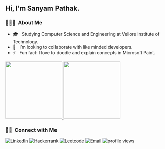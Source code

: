 <h2> Hi, I'm Sanyam Pathak.</h2>

<h3> 👨🏻‍💻 &nbsp;About Me </h3>

- 🎓 &nbsp; Studying Computer Science and Engineering at Vellore Institute of Technology.
- 👯 &nbsp; I’m looking to collaborate with like minded developers.
- ⚡ &nbsp; Fun fact: I love to doodle and explain concepts in Microsoft Paint.

<a href="https://github.com/SanyamPathak773">
  <img height="180em" src="https://github-readme-stats.vercel.app/api?username=SanyamPathak773&theme=buefy&show_icons=true" />
  <img height="180em" src="https://github-readme-stats.vercel.app/api/top-langs/?username=SanyamPathak773&theme=buefy&layout=compact" />
</a>

<br/>

<h3> 🤝🏻 &nbsp;Connect with Me </h3>

<p align="center">

<a href="https://www.linkedin.com/in/sanyam-pathak-baa755192/"><img alt="LinkedIn" src="https://img.shields.io/badge/LinkedIn-Sanyam%20Pathak-blue?style=flat-square&logo=linkedin"></a>
<a href="https://www.hackerrank.com/sanyampathak111"><img alt="Hackerrank" src="https://img.shields.io/badge/Hackerrank-Sanyam%20Pathak-blue?style=flat-square&logo=hackerrank"></a>
<a href="https://leetcode.com/sanyampathak/"><img alt="Leetcode" src="https://img.shields.io/badge/Leetcode-Sanyam%20Pathak-blue?style=flat-square&logo=leetcode"></a>
<a href="mailto:sanyampathak111@gmail.com"><img alt="Email" src="https://img.shields.io/badge/Email-sanyampathak111@gmail.com-blue?style=flat-square&logo=gmail"></a>
<img src="https://gpvc.arturio.dev/SanyamPathak773" alt="profile views"/>
</p>

